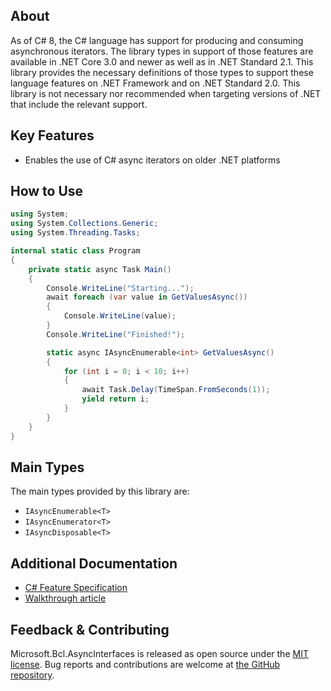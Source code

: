 ﻿## About

As of C# 8, the C# language has support for producing and consuming asynchronous iterators. The library types in support of those features are available in .NET Core 3.0 and newer as well as in .NET Standard 2.1. This library provides the necessary definitions of those types to support these language features on .NET Framework and on .NET Standard 2.0. This library is not necessary nor recommended when targeting versions of .NET that include the relevant support.

## Key Features

<!-- The key features of this package -->

* Enables the use of C# async iterators on older .NET platforms

## How to Use

<!-- A compelling example on how to use this package with code, as well as any specific guidelines for when to use the package -->

```C#
using System;
using System.Collections.Generic;
using System.Threading.Tasks;

internal static class Program
{
    private static async Task Main()
    {
        Console.WriteLine("Starting...");
        await foreach (var value in GetValuesAsync())
        {
            Console.WriteLine(value);
        }
        Console.WriteLine("Finished!");

        static async IAsyncEnumerable<int> GetValuesAsync()
        {
            for (int i = 0; i < 10; i++)
            {
                await Task.Delay(TimeSpan.FromSeconds(1));
                yield return i;
            }
        }
    }
}
```

## Main Types

<!-- The main types provided in this library -->

The main types provided by this library are:

* `IAsyncEnumerable<T>`
* `IAsyncEnumerator<T>`
* `IAsyncDisposable<T>`

## Additional Documentation

<!-- Links to further documentation. Remove conceptual documentation if not available for the library. -->

* [C# Feature Specification](https://learn.microsoft.com/dotnet/csharp/language-reference/proposals/csharp-8.0/async-streams)
* [Walkthrough article](https://learn.microsoft.com/archive/msdn-magazine/2019/november/csharp-iterating-with-async-enumerables-in-csharp-8)

## Feedback & Contributing

<!-- How to provide feedback on this package and contribute to it -->

Microsoft.Bcl.AsyncInterfaces is released as open source under the [MIT license](https://licenses.nuget.org/MIT). Bug reports and contributions are welcome at [the GitHub repository](https://github.com/dotnet/runtime).
